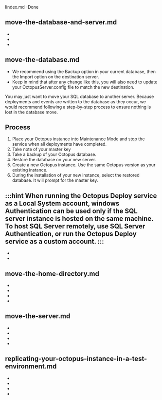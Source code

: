 Iindex.md -Done

move-the-database-and-server.md	
-
-
-
-

## move-the-database.md
- We recommend using the Backup option in your current database, then the Import option on the destination server.
- Keep in mind that after any change like this, you will also need to update your OctopusServer.config file to match the new destination.


You may just want to move your SQL database to another server. Because deployments and events are written to the database as they occur, we would recommend following a step-by-step process to ensure nothing is lost in the database move.

## Process
1. Place your Octopus instance into Maintenance Mode and stop the service when all deployments have completed.
2. Take note of your master key
3. Take a backup of your Octopus database.
4. Restore the database on your new server.
5. Create a new Octopus instance. Use the same Octopus version as your existing instance.
6. During the installation of your new instance, select the restored database. It will prompt for the master key.

:::hint
When running the Octopus Deploy service as a Local System account, windows Authentication can be used only if the SQL server instance is hosted on the same machine. To host SQL Server remotely, use SQL Server Authentication, or run the Octopus Deploy service as a custom account.
:::
-
-
-

move-the-home-directory.md
-
-
-
-
-

move-the-server.md
-
-
-
-
-

replicating-your-octopus-instance-in-a-test-environment.md
-
-
-
-
-
